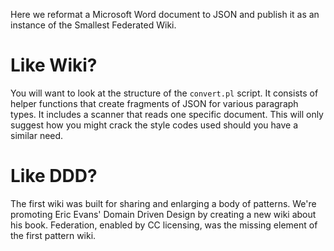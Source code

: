 Here we reformat a Microsoft Word document to JSON and publish it as an instance of the Smallest Federated Wiki.

Like Wiki?
==========

You will want to look at the structure of the `convert.pl` script.
It consists of helper functions that create fragments of JSON for various paragraph types.
It includes a scanner that reads one specific document.
This will only suggest how you might crack the style codes used should you have a similar need.

Like DDD?
=========

The first wiki was built for sharing and enlarging a body of patterns.
We're promoting Eric Evans' Domain Driven Design by creating a new wiki about his book.
Federation, enabled by CC licensing, was the missing element of the first pattern wiki.
